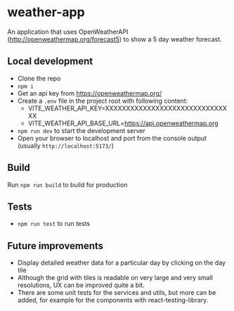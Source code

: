 # weather-app

An application that uses OpenWeatherAPI (http://openweathermap.org/forecast5) to show a 5 day weather forecast.

## Local development
* Clone the repo
* `npm i`
* Get an api key from https://openweathermap.org/
* Create a `.env` file in the project root with following content:
  * VITE_WEATHER_API_KEY=XXXXXXXXXXXXXXXXXXXXXXXXXXXXXXX
  * VITE_WEATHER_API_BASE_URL=https://api.openweathermap.org
* `npm run dev` to start the development server
* Open your browser to localhost and port from the console output (usually `http://localhost:5173/`)

## Build
Run `npm run build` to build for production

## Tests
* `npm run test` to run tests

## Future improvements
* Display detailed weather data for a particular day by clicking on the day tile
* Although the grid with tiles is readable on very large and very small resolutions, UX can be improved quite a bit.
* There are some unit tests for the services and utils, but more can be added, for example for the components with react-testing-library.
